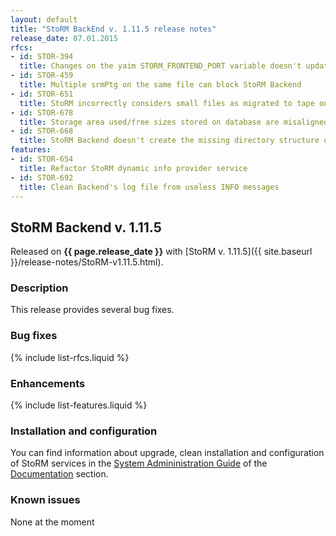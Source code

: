```yaml
---
layout: default
title: "StoRM BackEnd v. 1.11.5 release notes"
release_date: 07.01.2015
rfcs:
- id: STOR-394
  title: Changes on the yaim STORM_FRONTEND_PORT variable doesn't update Frontend's configuration file
- id: STOR-459
  title: Multiple srmPtg on the same file can block StoRM Backend
- id: STOR-651
  title: StoRM incorrectly considers small files as migrated to tape on GPFS 3.5
- id: STOR-678
  title: Storage area used/free sizes stored on database are misaligned with real values
- id: STOR-668
  title: StoRM Backend doesn't create the missing directory structure of a SURL in case of a srmPrepareToPut with directory.automatic-creation enabled
features:
- id: STOR-654
  title: Refactor StoRM dynamic info provider service
- id: STOR-692
  title: Clean Backend's log file from useless INFO messages
---
```


## StoRM Backend v. 1.11.5

Released on **{{ page.release_date }}** with [StoRM v. 1.11.5]({{ site.baseurl }}/release-notes/StoRM-v1.11.5.html).

### Description

This release provides several bug fixes.

### Bug fixes

{% include list-rfcs.liquid %}

### Enhancements

{% include list-features.liquid %}

### Installation and configuration

You can find information about upgrade, clean installation and configuration of StoRM services in the [System Admininistration Guide][storm-sysadmin-guide] of the [Documentation][storm-documentation] section.

### Known issues

None at the moment

[storm-documentation]: {{site.baseurl}}/documentation.html
[storm-sysadmin-guide]: {{site.baseurl}}/documentation/sysadmin-guide/1.11.5
